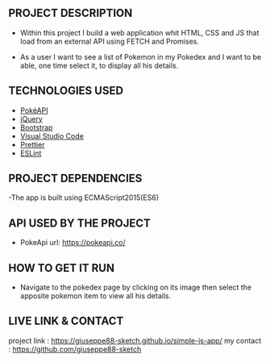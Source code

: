 ## PROJECT DESCRIPTION

- Within this project I build a web application whit HTML, CSS and JS that load from an external API using FETCH and Promises.

- As a user I want to see a list of Pokemon in my Pokedex and I want to be able, one time select it, to display all his details. 

## TECHNOLOGIES USED

- [PokéAPI](https://github.com/PokeAPI/pokeapi)
- [jQuery](https://jquery.com/)
- [Bootstrap](https://getbootstrap.com/)
- [Visual Studio Code](https://code.visualstudio.com/)
- [Prettier](https://prettier.io/)
- [ESLint](https://eslint.org/)

## PROJECT DEPENDENCIES

-The app is built using ECMAScript2015(ES6)


## API USED BY THE PROJECT

- PokeApi url: https://pokeapi.co/


## HOW TO GET IT RUN

- Navigate to the pokedex page by clicking on its image then select the apposite pokemon item to view all his details.

## LIVE LINK & CONTACT

project link : https://giuseppe88-sketch.github.io/simple-js-app/
my contact : https://github.com/giuseppe88-sketch
